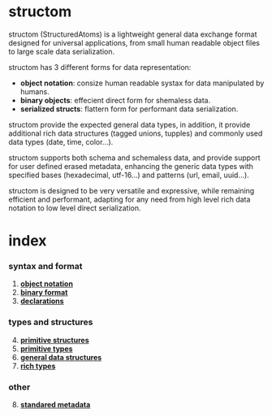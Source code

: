 # structom
structom (StructuredAtoms) is a lightweight general data exchange format designed for universal applications, from small human readable object files to large scale data serialization.

structom has 3 different forms for data representation:
- **object notation**: consize human readable systax for data manipulated by humans.
- **binary objects**: effecient direct form for shemaless data.
- **serialized structs**: flattern form for performant data serialization.

structom provide the expected general data types, in addition, it provide additional rich data structures (tagged unions, tupples) and commonly used data types (date, time, color...).

structom supports both schema and schemaless data, and provide support for user defined erased metadata, enhancing the generic data types with specified bases (hexadecimal, utf-16...) and patterns (url, email, uuid...).

structom is designed to be very versatile and expressive, while remaining efficient and performant, adapting for any need from high level rich data notation to low level direct serialization.

# index
### syntax and format
1. [**object notation**](./object-notation.md)
2. [**binary format**](./binary-format.md) 
3. [**declarations**](./declarations.md)

### types and structures
4. [**primitive structures**](./primitive-structures.md)
5. [**primitive types**](./primitive-types.md)
6. [**general data structures**](./general-structures.md)
7. [**rich types**](./rich-types.md)

### other
8. [**standared metadata**](./standared-metadata.md)